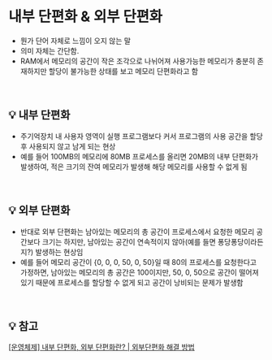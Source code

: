 # 내부 단편화 & 외부 단편화

- 뭔가 단어 자체로 느낌이 오지 않는 말
- 의미 자체는 간단함.
- RAM에서 메모리의 공간이 작은 조각으로 나뉘어져 사용가능한 메모리가 충분히 존재하지만 할당이 불가능한 상태를 보고 메모리 단편화라고 함
<br>
<aside>
<h2>💡 내부 단편화</h2>

</aside>

- 주기억장치 내 사용자 영역이 실행 프로그램보다 커서 프로그램의 사용 공간을 할당 후 사용되지 않고 남게 되는 현상
- 예를 들어 100MB의 메모리에 80MB 프로세스를 올리면 20MB의 내부 단편화가 발생하여, 적은 크기의 잔여 메모리가 발생해 해당 메모리를 사용할 수 없게 됨
<br>
<aside>
<h2>💡 외부 단편화</h2>

</aside>

- 반대로 외부 단편화는 남아있는 메모리의 총 공간이 프로세스에서 요청한 메모리 공간보다 크기는 하지만, 남아있는 공간이 연속적이지 않아(예를 들면 퐁당퐁당이라든지?) 발생하는 현상임
- 예를 들어 메모리 공간이 {0, 0, 0, 50, 0, 50}일 때 80의 프로세스를 요청한다고 가정하면, 남아있는 메모리의 총 공간은 100이지만, 50, 0, 50으로 공간이 떨어져있기 때문에 프로세스를 할당할 수 없게 되고 공간이 낭비되는 문제가 발생함
<br>
<aside>
<h2>💡 참고</h2>

</aside>

[[운영체제] 내부 단편화, 외부 단편화란? | 외부단편화 해결 방법](https://code-lab1.tistory.com/54)
